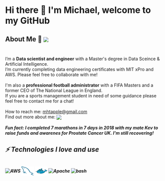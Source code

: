 # Hi there 👋 I'm Michael, welcome to my GitHub 

## About Me 🚀 <a href="https://www.linkedin.com/in/michaelhtattersall/"><img align="center" width="24px" src="https://cdn.jsdelivr.net/npm/simple-icons@v3/icons/linkedin.svg"/></a> </br></br>   
I’m a **Data scientist and engineer** with a Master's degree in Data Sceince & Artificial Intelligence. </br> 
I’m currently completing data engineering certificates with MIT xPro and AWS.  Please feel free to collaborate with me! </br></br>
I'm also a **professional football administrator** with a FIFA Masters and a former CEO of The National League in England. </br>
If you are a sports management student in need of some guidance please feel free to contact me for a chat! </br></br>
How to reach me: mhtapple@gmail.com </br> 
Find out more about me: <a href="https://www.linkedin.com/in/michaelhtattersall/">
  <img align="center" width="24px" src="https://cdn.jsdelivr.net/npm/simple-icons@v3/icons/linkedin.svg"  />
</a> </br></br> 
<b><i> Fun fact: I completed 7 marathons in 7 days in 2018 with my mate Kev to raise funds and awarenes for Prostate Cancer UK.  I'm still recovering! <b><i> </br>
 

## ⚡ Technologies I love and use
  
<div style="display: inline_block"><br>
  <img align="center" alt="AWS" height="30" width="40" src="https://cdn.jsdelivr.net/gh/devicons/devicon@latest/icons/amazonwebservices/amazonwebservices-original-wordmark.svg">
  <img align="center" alt="MySQL" height="30" width="40" src="https://raw.githubusercontent.com/devicons/devicon/master/icons/mysql/mysql-original.svg">
  <img align="center" alt="Docker" height="30" width="40" src="https://raw.githubusercontent.com/devicons/devicon/master/icons/docker/docker-original.svg"> 
  <img align="center" alt="Apache" height="30" width="40" src="https://cdn.jsdelivr.net/gh/devicons/devicon@latest/icons/apache/apache-original-wordmark.svg">
  <img align="center" alt="bash" height="30" width="40" src="https://cdn.jsdelivr.net/gh/devicons/devicon@latest/icons/bash/bash-original.svg">
</div>
